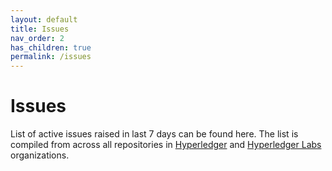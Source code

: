 ```yaml
---
layout: default
title: Issues
nav_order: 2
has_children: true
permalink: /issues
---
```


# Issues

List of active issues raised in last 7 days can be found here. The list
is compiled from across all repositories in
[Hyperledger](https://github.com/hyperledger) and
[Hyperledger Labs](https://github.com/hyperledger-labs) organizations.
